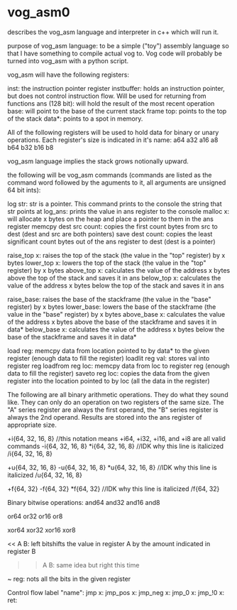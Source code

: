 # vog_asm0
describes the vog_asm language and interpreter in c++ which will run it.

purpose of vog_asm language: to be a simple ("toy") assembly language so that I have something to compile actual vog to. Vog code will probably be turned into vog_asm with a python script.

vog_asm will have the following registers:

inst: the instruction pointer register
instbuffer: holds an instruction pointer, but does not control instruction flow. Will be used for returning from functions
ans (128 bit): will hold the result of the most recent operation
base: will point to the base of the current stack frame
top: points to the top of the stack
data*: points to a spot in memory.

All of the following registers will be used to hold data for binary or unary operations. Each register's size is indicated in it's name:
a64
a32
a16
a8
b64
b32
b16
b8


vog_asm language implies the stack grows notionally upward. 

the following will be vog_asm commands (commands are listed as the command word followed by the aguments to it, all arguments are unsigned 64 bit ints):

log str: str is a pointer. This command prints to the console the string that str points at
log_ans: prints the value in ans register to the console
malloc x: will allocate x bytes on the heap and place a pointer to them in the ans register
memcpy dest src count: copies the first count bytes from src to dest (dest and src are both pointers)
save dest count: copies the least significant count bytes out of the ans register to dest (dest is a pointer)

raise_top x: raises the top of the stack (the value in the "top" register) by x bytes
lower_top x: lowers the top of the stack (the value in the "top" register) by x bytes
above_top x: calculates the value of the address x bytes above the top of the stack and saves it in ans
below_top x: calculates the value of the address x bytes below the top of the stack and saves it in ans

raise_base: raises the base of the stackframe (the value in the "base" register) by x bytes
lower_base: lowers the base of the stackframe (the value in the "base" register) by x bytes
above_base x: calculates the value of the address x bytes above the base of the stackframe and saves it in data*
below_base x: calculates the value of the address x bytes below the base of the stackframe and saves it in data*

load reg: memcpy data from location pointed to by data* to the given register (enough data to fill the register)
loadlit reg val: stores val into register reg
loadfrom reg loc: memcpy data from loc to register reg (enough data to fill the register)
saveto reg loc: copies the data from the given register into the location pointed to by loc (all the data in the register)

The following are all binary arithmetic operations. They do what they sound like. They can only do an operation on two registers of the same size. The "A" series      register are always the first operand, the "B" series register is always the 2nd operand. Results are stored into the ans register of appropriate size.

+i{64, 32, 16, 8}  //this notation means +i64, +i32, +i16, and +i8 are all valid commands
-i{64, 32, 16, 8}
*i{64, 32, 16, 8}  //IDK why this line is italicized
/i{64, 32, 16, 8}

+u{64, 32, 16, 8}
-u{64, 32, 16, 8}
*u{64, 32, 16, 8}  //IDK why this line is italicized
/u{64, 32, 16, 8}

+f{64, 32}
-f{64, 32}
*f{64, 32}  //IDK why this line is italicized
/f{64, 32}


Binary bitwise operations:
and64
and32
and16
and8

or64
or32
or16
or8

xor64
xor32
xor16
xor8

<< A B: left bitshifts the value in register A by the amount indicated in register B
>> A B: same idea but right this time

~ reg: nots all the bits in the given register

Control flow
label "name":
jmp x:
jmp_pos x:
jmp_neg x:
jmp_0 x:
jmp_!0 x:
ret: 




